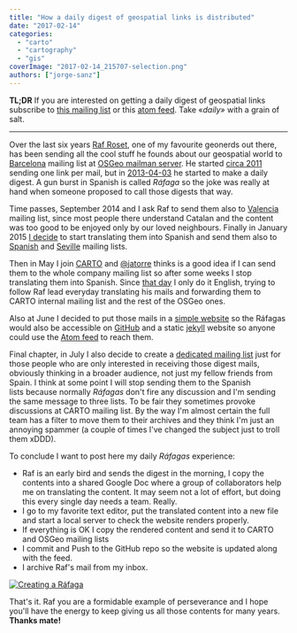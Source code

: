 ```yaml
---
title: "How a daily digest of geospatial links is distributed"
date: "2017-02-14"
categories: 
  - "carto"
  - "cartography"
  - "gis"
coverImage: "2017-02-14_215707-selection.png"
authors: ["jorge-sanz"]
---
```


**TL;DR** If you are interested on getting a daily digest of geospatial links subscribe to [this mailing list](https://lists.osgeo.org/mailman/listinfo/rafagas) or this [atom feed](http://geoinquiets.github.io/rafagas/atom.xml). Take «_daily»_ with a grain of salt.

* * *

Over the last six years [Raf Roset](https://www.linkedin.com/in/rafael-roset-910b947), one of my favourite geonerds out there, has been sending all the cool stuff he founds about our geospatial world to [Barcelona](https://lists.osgeo.org/mailman/listinfo/barcelona) mailing list at [OSGeo mailman server](https://lists.osgeo.org/). He started [circa 2011](http://osgeo-org.1560.x6.nabble.com/Barcelona-f4574856i6265.html) sending one link per mail, but in [2013-04-03](http://osgeo-org.1560.x6.nabble.com/Geoinquiets-Barcelona-resum-del-dia-td5044313.html) he started to make a daily digest. A gun burst in Spanish is called _Ráfaga_ so the joke was really at hand when someone proposed to call those digests that way.

Time passes, September 2014 and I ask Raf to send them also to [Valencia](https://lists.osgeo.org/mailman/listinfo/valencia) mailing list, since most people there understand Catalan and the content was too good to be enjoyed only by our loved neighbours. Finally in January 2015 [I decide](https://lists.osgeo.org/pipermail/spanish/2015-January/007591.html) to start translating them into Spanish and send them also to [Spanish](https://lists.osgeo.org/mailman/listinfo/spanish) and [Seville](https://lists.osgeo.org/mailman/listinfo/sevilla) mailing lists.

Then in May I join [CARTO](https://carto.com) and [@jatorre](https://twitter.com/jatorre) thinks is a good idea if I can send them to the whole company mailing list so after some weeks I stop translating them into Spanish. Since [that day](https://lists.osgeo.org/pipermail/spanish/2015-June/007988.html) I only do it English, trying to follow Raf lead everyday translating his mails and forwarding them to CARTO internal mailing list and the rest of the OSGeo ones.

Also at June I decided to put those mails in a [simple website](https://geoinquiets.github.io/rafagas/) so the Ráfagas would also be accessible on [GitHub](https://github.com/geoinquiets/rafagas) and a static [jekyll](http://jekyllrb.com/) website so anyone could use the [Atom feed](https://geoinquiets.github.io/rafagas/atom.xml) to reach them.

Final chapter, in July I also decide to create a [dedicated mailing list](https://lists.osgeo.org/mailman/listinfo/rafagas) just for those people who are only interested in receiving those digest mails, obviously thinking in a broader audience, not just my fellow friends from Spain. I think at some point I will stop sending them to the Spanish lists because normally _Ráfagas_ don't fire any discussion and I'm sending the same message to three lists. To be fair they sometimes provoke discussions at CARTO mailing list. By the way I'm almost certain the full team has a filter to move them to their archives and they think I'm just an annoying spammer (a couple of times I've changed the subject just to troll them xDDD).

To conclude I want to post here my daily _Ráfagas_ experience:

- Raf is an early bird and sends the digest in the morning, I copy the contents into a shared Google Doc where a group of collaborators help me on translating the content. It may seem not a lot of effort, but doing this every single day needs a team. Really.
- I go to my favorite text editor, put the translated content into a new file and start a local server to check the website renders properly.
- If everything is OK I copy the rendered content and send it to CARTO and OSGeo mailing lists
- I commit and Push to the GitHub repo so the website is updated along with the feed.
- I archive Raf's mail from my inbox.

[![Creating a Ráfaga](/imgs/2017/02/2017-02-14_222416-selection.png?w=625)](/imgs/2017/02/2017-02-14_222416-selection.png)

That's it. Raf you are a formidable example of perseverance and I hope you'll have the energy to keep giving us all those contents for many years. **Thanks mate!**
